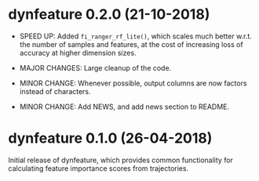 # dynfeature 0.2.0 (21-10-2018)

* SPEED UP: Added `fi_ranger_rf_lite()`, which scales much better w.r.t. the number of samples and features, 
  at the cost of increasing loss of accuracy at higher dimension sizes.
  
* MAJOR CHANGES: Large cleanup of the code. 

* MINOR CHANGE: Whenever possible, output columns are now factors instead of characters.

* MINOR CHANGE: Add NEWS, and add news section to README.

# dynfeature 0.1.0 (26-04-2018)

Initial release of dynfeature, which provides common functionality for calculating feature importance scores from trajectories.